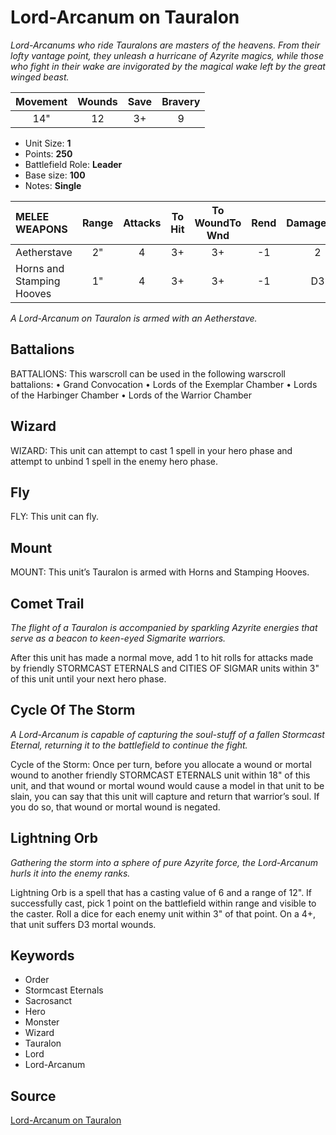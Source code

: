 # Lord-Arcanum on Tauralon

_Lord-Arcanums who ride Tauralons are masters of the heavens. From their lofty vantage point, they unleash a hurricane of Azyrite magics, while those who fight in their wake are invigorated by the magical wake left by the great winged beast._


| Movement | Wounds | Save | Bravery |
|:--------:|:------:|:----:|:-------:|
| 14" | 12 | 3+ | 9 |

* Unit Size: **1**
* Points: **250**
* Battlefield Role: **Leader**
* Base size: **100**
* Notes: **Single**

| MELEE WEAPONS | Range | Attacks | To Hit | To WoundTo Wnd | Rend | DamageDmg |
|:---|:--:|:--:|:--:|:--:|:--:|:--:|
| Aetherstave | 2" | 4 | 3+ | 3+ | -1 | 2 |
| Horns and Stamping Hooves | 1" | 4 | 3+ | 3+ | -1 | D3 |


_A Lord-Arcanum on Tauralon is armed with an Aetherstave._

## Battalions

BATTALIONS: This warscroll can be used in the following warscroll battalions: • Grand Convocation • Lords of the Exemplar Chamber • Lords of the Harbinger Chamber • Lords of the Warrior Chamber

## Wizard

WIZARD: This unit can attempt to cast 1 spell in your hero phase and attempt to unbind 1 spell in the enemy hero phase.

## Fly

FLY: This unit can fly.

## Mount

MOUNT: This unit’s Tauralon is armed with Horns and Stamping Hooves.

## Comet Trail

_The flight of a Tauralon is accompanied by sparkling Azyrite energies that serve as a beacon to keen-eyed Sigmarite warriors._

After this unit has made a normal move, add 1 to hit rolls for attacks made by friendly STORMCAST ETERNALS and CITIES OF SIGMAR units within 3" of this unit until your next hero phase.

## Cycle Of The Storm

_A Lord-Arcanum is capable of capturing the soul-stuff of a fallen Stormcast Eternal, returning it to the battlefield to continue the fight._

Cycle of the Storm: Once per turn, before you allocate a wound or mortal wound to another friendly STORMCAST ETERNALS unit within 18" of this unit, and that wound or mortal wound would cause a model in that unit to be slain, you can say that this unit will capture and return that warrior’s soul. If you do so, that wound or mortal wound is negated.

## Lightning Orb

_Gathering the storm into a sphere of pure Azyrite force, the Lord-Arcanum hurls it into the enemy ranks._

Lightning Orb is a spell that has a casting value of 6 and a range of 12". If successfully cast, pick 1 point on the battlefield within range and visible to the caster. Roll a dice for each enemy unit within 3" of that point. On a 4+, that unit suffers D3 mortal wounds.

## Keywords

* Order
* Stormcast Eternals
* Sacrosanct
* Hero
* Monster
* Wizard
* Tauralon
* Lord
* Lord-Arcanum


## Source

[Lord-Arcanum on Tauralon](https://wahapedia.ru/aos3/factions/stormcast-eternals/Lord-Arcanum-on-Tauralon)
